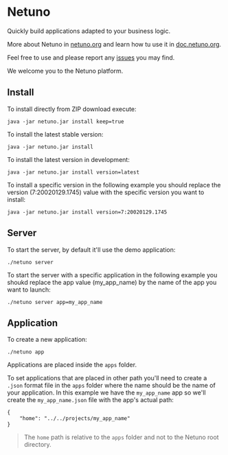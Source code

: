 # Netuno

Quickly build applications adapted to your business logic.

More about Netuno in [netuno.org](https://www.netuno.org/) and learn how tu use it in [doc.netuno.org](https://doc.netuno.org/).

Feel free to use and please report any [issues](https://github.com/netuno-org/platform/issues) you may find.

We welcome you to the Netuno platform.

## Install

To install directly from ZIP download execute:

```
java -jar netuno.jar install keep=true
```

To install the latest stable version:

```
java -jar netuno.jar install
```

To install the latest version in development:

```
java -jar netuno.jar install version=latest
```

To install a specific version in the following example you should replace the version (7:20020129.1745) value with the specific version you want to install:

```
java -jar netuno.jar install version=7:20020129.1745
```

## Server

To start the server, by default it'll use the demo application:

```
./netuno server
```

To start the server with a specific application in the following example you shoukd replace the app value (my_app_name) by the name of the app you want to launch:

```
./netuno server app=my_app_name
```

## Application

To create a new application:

```
./netuno app
```

Applications are placed inside the `apps` folder.

To set applications that are placed in other path you'll need to create a `.json` format file in the `apps` folder where the name should be the name of your application. In this example we have the `my_app_name` app so we'll create the `my_app_name.json` file with the app's actual path:

```
{
    "home": "../../projects/my_app_name"
}
```

> The `home` path is relative to the `apps` folder and not to the Netuno root directory.

